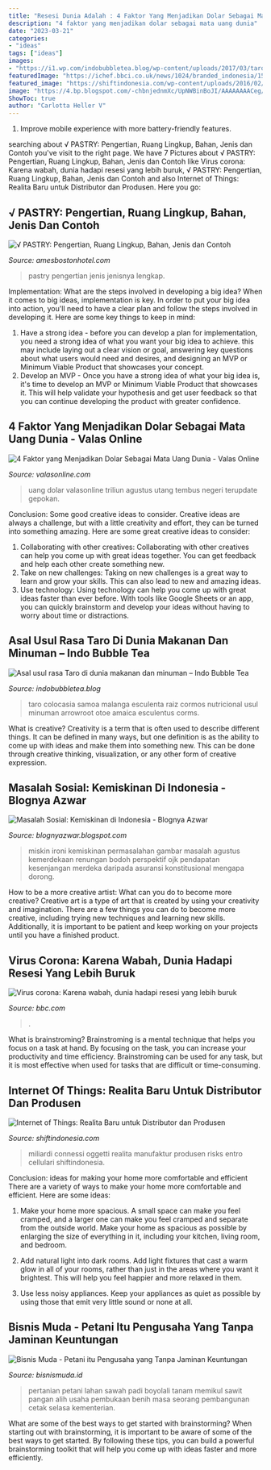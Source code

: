 ```yaml
---
title: "Resesi Dunia Adalah : 4 Faktor Yang Menjadikan Dolar Sebagai Mata Uang Dunia"
description: "4 faktor yang menjadikan dolar sebagai mata uang dunia"
date: "2023-03-21"
categories:
- "ideas"
tags: ["ideas"]
images:
- "https://i1.wp.com/indobubbletea.blog/wp-content/uploads/2017/03/taro.jpg?fit=1200%2C900&amp;ssl=1"
featuredImage: "https://ichef.bbci.co.uk/news/1024/branded_indonesia/155C4/production/_111829478_miskincorona.jpg"
featured_image: "https://shiftindonesia.com/wp-content/uploads/2016/02/internetofthingsdiagram.jpg"
image: "https://4.bp.blogspot.com/-chbnjednmXc/UpNWBinBoJI/AAAAAAAACeg/r1REWn6lHUg/s1600/rakyat-miskin.jpg"
ShowToc: true
author: "Carlotta Heller V"
---
```



1. Improve mobile experience with more battery-friendly features.

	

		
searching about √ PASTRY: Pengertian, Ruang Lingkup, Bahan, Jenis dan Contoh you've visit to the right page. We have 7 Pictures about √ PASTRY: Pengertian, Ruang Lingkup, Bahan, Jenis dan Contoh like Virus corona: Karena wabah, dunia hadapi resesi yang lebih buruk, √ PASTRY: Pengertian, Ruang Lingkup, Bahan, Jenis dan Contoh and also Internet of Things: Realita Baru untuk Distributor dan Produsen. Here you go:
		
    
## √ PASTRY: Pengertian, Ruang Lingkup, Bahan, Jenis Dan Contoh

<img loading=lazy src="https://www.amesbostonhotel.com/wp-content/uploads/2020/11/Pastry-adalah-800x442.jpg" onerror="this.onerror=null;this.src='https://tse3.mm.bing.net/th?id=OIP.bshKIsu9mE01ptDfng5jjQHaEF&amp;pid=15.1';" alt="√ PASTRY: Pengertian, Ruang Lingkup, Bahan, Jenis dan Contoh">

_Source: amesbostonhotel.com_

>pastry pengertian jenis jenisnya lengkap. 

	

Implementation: What are the steps involved in developing a big idea?
When it comes to big ideas, implementation is key. In order to put your big idea into action, you'll need to have a clear plan and follow the steps involved in developing it. Here are some key things to keep in mind: 
1. Have a strong idea - before you can develop a plan for implementation, you need a strong idea of what you want your big idea to achieve. this may include laying out a clear vision or goal, answering key questions about what users would need and desires, and designing an MVP or Minimum Viable Product that showcases your concept. 
2. Develop an MVP - Once you have a strong idea of what your big idea is, it's time to develop an MVP or Minimum Viable Product that showcases it. This will help validate your hypothesis and get user feedback so that you can continue developing the product with greater confidence.

    
## 4 Faktor Yang Menjadikan Dolar Sebagai Mata Uang Dunia - Valas Online

<img loading=lazy src="https://i1.wp.com/www.valasonline.com/wp-content/uploads/2017/10/Dollar-US.jpg?fit=640%2C360&amp;ssl=1" onerror="this.onerror=null;this.src='https://tse2.mm.bing.net/th?id=OIP.Dod8N1QX7k2NcFgKoG3ZaAHaEK&amp;pid=15.1';" alt="4 Faktor yang Menjadikan Dolar Sebagai Mata Uang Dunia - Valas Online">

_Source: valasonline.com_

>uang dolar valasonline triliun agustus utang tembus negeri terupdate gepokan. 

	

Conclusion: Some good creative ideas to consider.
Creative ideas are always a challenge, but with a little creativity and effort, they can be turned into something amazing. Here are some great creative ideas to consider: 
1. Collaborating with other creatives: Collaborating with other creatives can help you come up with great ideas together. You can get feedback and help each other create something new. 
2. Take on new challenges: Taking on new challenges is a great way to learn and grow your skills. This can also lead to new and amazing ideas. 
3. Use technology: Using technology can help you come up with great ideas faster than ever before. With tools like Google Sheets or an app, you can quickly brainstorm and develop your ideas without having to worry about time or distractions.

    
## Asal Usul Rasa Taro Di Dunia Makanan Dan Minuman – Indo Bubble Tea

<img loading=lazy src="https://i1.wp.com/indobubbletea.blog/wp-content/uploads/2017/03/taro.jpg?fit=1200%2C900&amp;ssl=1" onerror="this.onerror=null;this.src='https://tse2.mm.bing.net/th?id=OIP.zSpMexhocfh-iFzgCnCAkAHaFj&amp;pid=15.1';" alt="Asal usul rasa Taro di dunia makanan dan minuman – Indo Bubble Tea">

_Source: indobubbletea.blog_

>taro colocasia samoa malanga esculenta raiz cormos nutricional usul minuman arrowroot otoe amaica esculentus corms. 

	

What is creative?
Creativity is a term that is often used to describe different things. It can be defined in many ways, but one definition is as the ability to come up with ideas and make them into something new. This can be done through creative thinking, visualization, or any other form of creative expression.

    
## Masalah Sosial: Kemiskinan Di Indonesia - Blognya Azwar

<img loading=lazy src="https://4.bp.blogspot.com/-chbnjednmXc/UpNWBinBoJI/AAAAAAAACeg/r1REWn6lHUg/s1600/rakyat-miskin.jpg" onerror="this.onerror=null;this.src='https://tse1.mm.bing.net/th?id=OIP.m6xstxOXGuiMm6kgzoeZwgHaFD&amp;pid=15.1';" alt="Masalah Sosial: Kemiskinan di Indonesia - Blognya Azwar">

_Source: blognyazwar.blogspot.com_

>miskin ironi kemiskinan permasalahan gambar masalah agustus kemerdekaan renungan bodoh perspektif ojk pendapatan kesenjangan merdeka daripada asuransi konstitusional mengapa dorong. 

	

How to be a more creative artist: What can you do to become more creative?
Creative art is a type of art that is created by using your creativity and imagination. There are a few things you can do to become more creative, including trying new techniques and learning new skills. Additionally, it is important to be patient and keep working on your projects until you have a finished product.

    
## Virus Corona: Karena Wabah, Dunia Hadapi Resesi Yang Lebih Buruk

<img loading=lazy src="https://ichef.bbci.co.uk/news/1024/branded_indonesia/155C4/production/_111829478_miskincorona.jpg" onerror="this.onerror=null;this.src='https://tse1.mm.bing.net/th?id=OIP.ZZnCXawTVpFjrDYEkAcFHQHaEK&amp;pid=15.1';" alt="Virus corona: Karena wabah, dunia hadapi resesi yang lebih buruk">

_Source: bbc.com_

>. 

	

What is brainstroming? Brainstroming is a mental technique that helps you focus on a task at hand. By focusing on the task, you can increase your productivity and time efficiency. Brainstroming can be used for any task, but it is most effective when used for tasks that are difficult or time-consuming.

    
## Internet Of Things: Realita Baru Untuk Distributor Dan Produsen

<img loading=lazy src="https://shiftindonesia.com/wp-content/uploads/2016/02/internetofthingsdiagram.jpg" onerror="this.onerror=null;this.src='https://tse1.mm.bing.net/th?id=OIP.CHLmn3X_Q1cIKKWD3feB4AHaFj&amp;pid=15.1';" alt="Internet of Things: Realita Baru untuk Distributor dan Produsen">

_Source: shiftindonesia.com_

>miliardi connessi oggetti realita manufaktur produsen risks entro cellulari shiftindonesia. 

	

Conclusion: ideas for making your home more comfortable and efficient
There are a variety of ways to make your home more comfortable and efficient. Here are some ideas: 
1. Make your home more spacious. A small space can make you feel cramped, and a larger one can make you feel cramped and separate from the outside world. Make your home as spacious as possible by enlarging the size of everything in it, including your kitchen, living room, and bedroom.

2. Add natural light into dark rooms. Add light fixtures that cast a warm glow in all of your rooms, rather than just in the areas where you want it brightest. This will help you feel happier and more relaxed in them.

3. Use less noisy appliances. Keep your appliances as quiet as possible by using those that emit very little sound or none at all.

    
## Bisnis Muda - Petani Itu Pengusaha Yang Tanpa Jaminan Keuntungan

<img loading=lazy src="https://bisnismuda.id/assets/content/20200812123641000000123316untittle1800x500.jpg" onerror="this.onerror=null;this.src='https://tse4.mm.bing.net/th?id=OIP.hwBxcqBazJHQWPAkawPHbgHaD4&amp;pid=15.1';" alt="Bisnis Muda - Petani itu Pengusaha yang Tanpa Jaminan Keuntungan">

_Source: bisnismuda.id_

>pertanian petani lahan sawah padi boyolali tanam memikul sawit pangan alih usaha pembukaan benih masa seorang pembangunan cetak selasa kementerian. 

	

What are some of the best ways to get started with brainstorming?
When starting out with brainstorming, it is important to be aware of some of the best ways to get started. By following these tips, you can build a powerful brainstorming toolkit that will help you come up with ideas faster and more efficiently.

